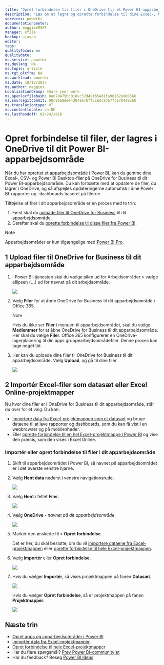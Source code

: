 ```yaml
---
title: "Opret forbindelse til filer i OneDrive til et Power BI-apparbejdsområde"
description: "Læs om at lagre og oprette forbindelse til dine Excel-, CSV- og Power BI Desktop-filer på OneDrive til dit Power BI-apparbejdsområde."
services: powerbi
documentationcenter: 
author: maggiesMSFT
manager: kfile
backup: ajayan
editor: 
tags: 
qualityfocus: no
qualitydate: 
ms.service: powerbi
ms.devlang: NA
ms.topic: article
ms.tgt_pltfrm: NA
ms.workload: powerbi
ms.date: 10/12/2017
ms.author: maggies
LocalizationGroup: Share your work
ms.openlocfilehash: 8a078475bc01dec37d49f654d1fa90162a9d8366
ms.sourcegitcommit: 88c8ba8dee4384ea7bff5cedcad67fce784d92b0
ms.translationtype: HT
ms.contentlocale: da-DK
ms.lasthandoff: 02/24/2018
---
```

# <a name="connect-to-files-stored-in-onedrive-for-your-power-bi-app-workspace"></a>Opret forbindelse til filer, der lagres i OneDrive til dit Power BI-apparbejdsområde
Når du har [oprettet et apparbejdsområde i Power BI](service-create-distribute-apps.md), kan du gemme dine Excel-, CSV- og Power BI Desktop-filer på OneDrive for Business til dit Power BI-apparbejdsområde. Du kan fortsætte med at opdatere de filer, du lagrer i OneDrive, og så afspejles opdateringerne automatisk i dine Power BI-rapporter og -dashboards baseret på filerne. 

Tilføjelse af filer i dit apparbejdsområde er en proces med to trin: 

1. Først skal du [uploade filer til OneDrive for Business](service-connect-to-files-in-app-workspace-onedrive-for-business.md#1-upload-files-to-the-onedrive-for-business-for-your-app-workspace) til dit apparbejdsområde.
2. Derefter skal du [oprette forbindelse til disse filer fra Power BI](service-connect-to-files-in-app-workspace-onedrive-for-business.md#2-import-excel-files-as-datasets-or-as-excel-online-workbooks).

> [!NOTE]
> Apparbejdsområder er kun tilgængelige med [Power BI Pro](service-free-vs-pro.md).
> 
> 

## <a name="1-upload-files-to-the-onedrive-for-business-for-your-app-workspace"></a>1 Upload filer til OneDrive for Business til dit apparbejdsområde
1. I Power BI-tjenesten skal du vælge pilen ud for Arbejdsområder > vælge ellipsen (**…**) ud for navnet på dit arbejdsområde. 
   
   ![](media/service-connect-to-files-in-app-workspace-onedrive-for-business/power-bi-app-ellipsis.png)
2. Vælg **Filer** for at åbne OneDrive for Business til dit apparbejdsområde i Office 365.
   
   > [!NOTE]
   > Hvis du ikke ser **Filer** i menuen til apparbejdsområdet, skal du vælge **Medlemmer** for at åbne OneDrive for Business til dit apparbejdsområde. Her skal du vælge **Filer**. Office 365 konfigurerer en OneDrive-lagerplacering til din apps gruppearbejdsområdefiler. Denne proces kan tage noget tid. 
   > 
   > 
3. Her kan du uploade dine filer til OneDrive for Business til dit apparbejdsområde. Vælg **Upload**, og gå til dine filer.
   
   ![](media/service-connect-to-files-in-app-workspace-onedrive-for-business/pbi_grpfilesonedrive.png)

## <a name="2-import-excel-files-as-datasets-or-as-excel-online-workbooks"></a>2 Importér Excel-filer som datasæt eller Excel Online-projektmapper
Nu hvor dine filer er i OneDrive for Business til dit apparbejdsområde, står du over for et valg. Du kan: 

* [Importere data fra Excel-projektmappen som et datasæt](service-get-data-from-files.md) og bruge dataene til at lave rapporter og dashboards, som du kan få vist i en webbrowser og på mobilenheder.
* Eller [oprette forbindelse til en hel Excel-projektmappe i Power BI](service-excel-workbook-files.md) og vise den præcis, som den vises i Excel Online.

### <a name="import-or-connect-to-the-files-in-your-app-workspace"></a>Importér eller opret forbindelse til filer i dit apparbejdsområde
1. Skift til apparbejdsområdet i Power BI, så navnet på apparbejdsområdet er i det øverste venstre hjørne. 
2. Vælg **Hent data** nederst i venstre navigationsrude. 
   
   ![](media/service-connect-to-files-in-app-workspace-onedrive-for-business/power-bi-app-get-data-button.png)
3. Vælg **Hent** i feltet **Filer**.
   
   ![](media/service-connect-to-files-in-app-workspace-onedrive-for-business/pbi_getfiles.png)
4. Vælg **OneDrive** - *navnet på dit apparbejdsområde*.
   
    ![](media/service-connect-to-files-in-app-workspace-onedrive-for-business/pbi_grp_one_drive_shrpt.png)
5. Markér den ønskede fil > **Opret forbindelse**.
   
    Det er her, du skal beslutte, om du vil [importere dataene fra Excel-projektmappen](service-get-data-from-files.md) eller [oprette forbindelse til hele Excel-projektmappen](service-excel-workbook-files.md).
6. Vælg **Importér** eller **Opret forbindelse**.
   
    ![](media/service-connect-to-files-in-app-workspace-onedrive-for-business/pbi_importexceldataorwholecrop.png)
7. Hvis du vælger **Importér**, så vises projektmappen på fanen **Datasæt**. 
   
    ![](media/service-connect-to-files-in-app-workspace-onedrive-for-business/power-bi-app-excel-file-import.png)
   
    Hvis du vælger **Opret forbindelse**, så er projektmappen på fanen **Projektmapper**.
   
    ![](media/service-connect-to-files-in-app-workspace-onedrive-for-business/power-bi-app-excel-file-connect.png)

## <a name="next-steps"></a>Næste trin
* [Opret apps og apparbejdsområder i Power BI](service-create-distribute-apps.md)
* [Importér data fra Excel-projektmapper](service-get-data-from-files.md)
* [Opret forbindelse til hele Excel-projektmapper](service-excel-workbook-files.md)
* Har du flere spørgsmål? [Prøv Power BI-community'et](http://community.powerbi.com/)
* Har du feedback? Besøg [Power BI Ideas](https://ideas.powerbi.com/forums/265200-power-bi)

